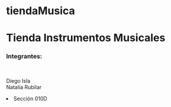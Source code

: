 # tiendaMusica

# Tienda Instrumentos Musicales

<h3>Integrantes:</h3>
<br>

Diego Isla
<br>
Natalia Rubilar


<li>Sección 010D</li>
